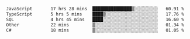 <!--START_SECTION:waka-->

```txt
JavaScript       17 hrs 28 mins  ███████████████▒░░░░░░░░░   60.91 %
TypeScript       5 hrs 5 mins    ████▒░░░░░░░░░░░░░░░░░░░░   17.76 %
SQL              4 hrs 45 mins   ████░░░░░░░░░░░░░░░░░░░░░   16.60 %
Other            22 mins         ▒░░░░░░░░░░░░░░░░░░░░░░░░   01.34 %
C#               18 mins         ▒░░░░░░░░░░░░░░░░░░░░░░░░   01.05 %
```

<!--END_SECTION:waka-->
